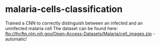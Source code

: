 # malaria-cells-classification
Trained a CNN to correctly distinguish between an infected and an uninfected malaria cell
The dataset can be found here: ftp://lhcftp.nlm.nih.gov/Open-Access-Datasets/Malaria/cell_images.zip - automatic!

